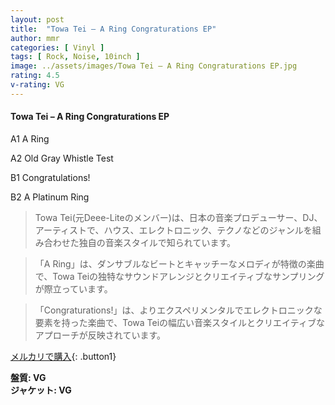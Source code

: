 ```yaml
---
layout: post
title:  "Towa Tei – A Ring Congraturations EP"
author: mmr
categories: [ Vinyl ]
tags: [ Rock, Noise, 10inch ]
image: ../assets/images/Towa Tei – A Ring Congraturations EP.jpg
rating: 4.5
v-rating: VG
---
```


#### Towa Tei – A Ring Congraturations EP

A1  A Ring

A2  Old Gray Whistle Test

B1  Congratulations!

B2  A Platinum Ring

> Towa Tei(元Deee-Liteのメンバー)は、日本の音楽プロデューサー、DJ、アーティストで、ハウス、エレクトロニック、テクノなどのジャンルを組み合わせた独自の音楽スタイルで知られています。

> 「A Ring」は、ダンサブルなビートとキャッチーなメロディが特徴の楽曲で、Towa Teiの独特なサウンドアレンジとクリエイティブなサンプリングが際立っています。

> 「Congraturations!」は、よりエクスペリメンタルでエレクトロニックな要素を持った楽曲で、Towa Teiの幅広い音楽スタイルとクリエイティブなアプローチが反映されています。



[メルカリで購入](https://jp.mercari.com/item/m60231112636){: .button1}


<div class="mt-4 mb-4 d-flex align-items-center">
<strong class="mr-1">盤質: VG</strong>
</div>
<div class="mt-4 mb-4 d-flex align-items-center">
<strong class="mr-1">ジャケット: VG</strong>
</div>